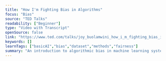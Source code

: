```yaml
---
title: "How I'm Fighting Bias in Algorithms"
focus: "Bias"
source: "TED Talks"
readability: ["Beginner"]
type: "Video with Transcript"
openSource: false
link: "https://www.ted.com/talks/joy_buolamwini_how_i_m_fighting_bias_in_algorithms?language=en"
keywords: []
learnTags: ["basicAI","bias","dataset","methods","fairness"]
summary: "An introduction to algorithmic bias in machine learning systems, such as facial recognition technologies and predictive policing.  "
---
```

